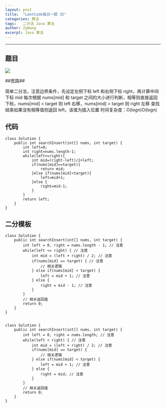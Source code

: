 ```yaml
---
layout: post
title:  "LeetCode每日一题 35"
categories: 算法
tags:   二分法 Java 算法
author: ZyWang
excerpt: Java 算法 
---
```


****
## 题目 ##

![](https://s1.ax1x.com/2020/07/17/U6tUe0.jpg)

##思路##

简单二分法，注意边界条件，先设定左侧下标 left 和右侧下标 right，再计算中间下标 mid
每次根据 nums[mid] 和 target 之间的大小进行判断，相等则直接返回下标，nums[mid] < target 则 left 右移，nums[mid] > target 则 right 左移
查找结束如果没有相等值则返回 left，该值为插入位置
时间复杂度：O(logn)O(logn)
## 代码 ##

    class Solution {
	    public int searchInsert(int[] nums, int target) {
	        int left=0;
	        int right=nums.length-1;
	        while(left<=right){
	            int mid=(right-left)/2+left;
	            if(nums[mid]==target){
	                return mid;
	            }else if(nums[mid]<target){
	                left=mid+1;
	            }else {
	                right=mid-1;
	            }
	        }
	        return left;
	    }
	}

## 二分模板 ##

    class Solution {
	    public int searchInsert(int[] nums, int target) {
	        int left = 0, right = nums.length - 1; // 注意
	        while(left <= right) { // 注意
	            int mid = (left + right) / 2; // 注意
	            if(nums[mid] == target) { // 注意
	                // 相关逻辑
	            } else if(nums[mid] < target) {
	                left = mid + 1; // 注意
	            } else {
	                right = mid - 1; // 注意
	            }
	        }
	        // 相关返回值
	        return 0;
	    }
	}


    class Solution {
	    public int searchInsert(int[] nums, int target) {
	        int left = 0, right = nums.length; // 注意
	        while(left < right) { // 注意
	            int mid = (left + right) / 2; // 注意
	            if(nums[mid] == target) {
	                // 相关逻辑
	            } else if(nums[mid] < target) {
	                left = mid + 1; // 注意
	            } else {
	                right = mid; // 注意
	            }
	        }
	        // 相关返回值
	        return 0;
	    }
	}
